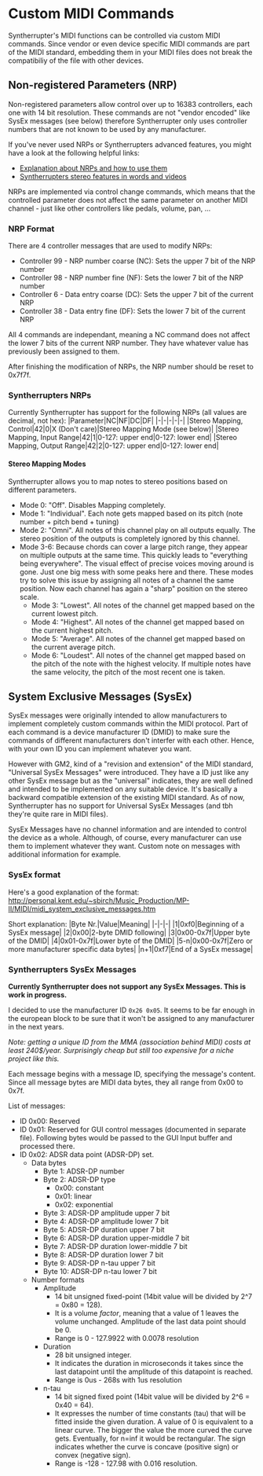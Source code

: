 # Custom MIDI Commands
Syntherrupter's MIDI functions can be controlled via custom MIDI commands. Since vendor or even device specific MIDI commands are part of the MIDI standard, embedding them in your MIDI files does not break the compatibiliy of the file with other devices. 

## Non-registered Parameters (NRP)
Non-registered parameters allow control over up to 16383 controllers, each one with 14 bit resolution. These commands are not "vendor encoded" like SysEx messages (see below) therefore Syntherrupter only uses controller numbers that are not known to be used by any manufacturer. 

If you've never used NRPs or Syntherrupters advanced features, you might have a look at the following helpful links:
 * [Explanation about NRPs and how to use them](https://www.recordingblogs.com/wiki/midi-registered-parameter-number-rpn)
 * [Syntherrupters stereo features in words and videos](https://highvoltageforum.net/index.php?topic=1020.msg8343#msg8343)

NRPs are implemented via control change commands, which means that the controlled parameter does not affect the same parameter on another MIDI channel - just like other controllers like pedals, volume, pan, ...

### NRP Format
There are 4 controller messages that are used to modify NRPs:
 * Controller 99 - NRP number coarse (NC): Sets the upper 7 bit of the NRP number
 * Controller 98 - NRP number fine (NF): Sets the lower 7 bit of the NRP number
 * Controller 6 - Data entry coarse (DC): Sets the upper 7 bit of the current NRP
 * Controller 38 - Data entry fine (DF): Sets the lower 7 bit of the current NRP

All 4 commands are independant, meaning a NC command does not affect the lower 7 bits of the current NRP number. They have whatever value has previously been assigned to them.

After finishing the modification of NRPs, the NRP number should be reset to 0x7f7f.

### Syntherrupters NRPs
Currently Syntherrupter has support for the following NRPs (all values are decimal, not hex):
|Parameter|NC|NF|DC|DF|
|-|-|-|-|-|
|Stereo Mapping, Control|42|0|X (Don't care)|Stereo Mapping Mode (see below)|
|Stereo Mapping, Input Range|42|1|0-127: upper end|0-127: lower end|
|Stereo Mapping, Output Range|42|2|0-127: upper end|0-127: lower end|

#### Stereo Mapping Modes

Syntherrupter allows you to map notes to stereo positions based on different parameters. 
* Mode 0: "Off". Disables Mapping completely. 
* Mode 1: "Individual". Each note gets mapped based on its pitch (note number + pitch bend + tuning)
* Mode 2: "Omni". All notes of this channel play on all outputs equally. The stereo position of the outputs is completely ignored by this channel. 
* Mode 3-6: Because chords can cover a large pitch range, they appear on multiple outputs at the same time. This quickly leads to "everything being everywhere". The visual effect of precise voices moving around is gone. Just one big mess with some peaks here and there. These modes try to solve this issue by assigning all notes of a channel the same position. Now each channel has again a "sharp" position on the stereo scale.
	* Mode 3: "Lowest". All notes of the channel get mapped based on the current lowest pitch.
	* Mode 4: "Highest". All notes of the channel get mapped based on the current highest pitch.
	* Mode 5: "Average". All notes of the channel get mapped based on the current average pitch.
	* Mode 6: "Loudest". All notes of the channel get mapped based on the pitch of the note with the highest velocity. If multiple notes have the same velocity, the pitch of the most recent one is taken.

## System Exclusive Messages (SysEx)
SysEx messages were originally intended to allow manufacturers to implement completely custom commands within the MIDI protocol. Part of each command is a device manufacturer ID (DMID) to make sure the commands of different manufacturers don't interfer with each other. Hence, with your own ID you can implement whatever you want. 

However with GM2, kind of a "revision and extension" of the MIDI standard, "Universal SysEx Messages" were introduced. They have a ID just like any other SysEx message but as the "universal" indicates, they are well defined and intended to be implemented on any suitable device. It's basically a backward compatible extension of the existing MIDI standard. As of now, Syntherrupter has no support for Universal SysEx Messages (and tbh they're quite rare in MIDI files).

SysEx Messages have no channel information and are intended to control the device as a whole. Although, of course, every manufacturer can use them to implement whatever they want. Custom note on messages with additional information for example. 

### SysEx format
Here's a good explanation of the format: http://personal.kent.edu/~sbirch/Music_Production/MP-II/MIDI/midi_system_exclusive_messages.htm

Short explanation:
|Byte Nr.|Value|Meaning|
|-|-|-|
|1|0xf0|Beginning of a SysEx message|
|2|0x00|2-byte DMID following|
|3|0x00-0x7f|Upper byte of the DMID|
|4|0x01-0x7f|Lower byte of the DMID|
|5-n|0x00-0x7f|Zero or more manufacturer specific data bytes|
|n+1|0xf7|End of a SysEx message|

### Syntherrupters SysEx Messages
**Currently Syntherrupter does not support any SysEx Messages. This is work in progress.**

I decided to use the manufacturer ID `0x26 0x05`. It seems to be far enough in the european block to be sure that it won't be assigned to any manufacturer in the next years. 

*Note: getting a unique ID from the MMA (association behind MIDI) costs at least 240$/year. Surprisingly cheap but still too expensive for a niche project like this.*

Each message begins with a message ID, specifying the message's content. Since all message bytes are MIDI data bytes, they all range from 0x00 to 0x7f. 

List of messages:
* ID 0x00: Reserved
* ID 0x01: Reserved for GUI control messages (documented in separate file). Following bytes would be passed to the GUI Input buffer and processed there. 
* ID 0x02: ADSR data point (ADSR-DP) set.
	* Data bytes
		* Byte 1: ADSR-DP number
		* Byte 2: ADSR-DP type
			* 0x00: constant
			* 0x01: linear
			* 0x02: exponential
		* Byte 3: ADSR-DP amplitude upper 7 bit
		* Byte 4: ADSR-DP amplitude lower 7 bit
		* Byte 5: ADSR-DP duration upper 7 bit
		* Byte 6: ADSR-DP duration upper-middle 7 bit
		* Byte 7: ADSR-DP duration lower-middle 7 bit
		* Byte 8: ADSR-DP duration lower 7 bit
		* Byte 9: ADSR-DP n-tau upper 7 bit
		* Byte 10: ADSR-DP n-tau lower 7 bit
	* Number formats
		* Amplitude
			* 14 bit unsigned fixed-point (14bit value will be divided by 2^7 = 0x80 = 128). 
			* It is a volume *factor*, meaning that a value of 1 leaves the volume unchanged. Amplitude of the last data point should be 0.
			* Range is 0 - 127.9922 with 0.0078 resolution
		* Duration
			* 28 bit unsigned integer. 
			* It indicates the duration in microseconds it takes since the last datapoint until the amplitude of this datapoint is reached. 
			* Range is 0us - 268s with 1us resolution
		* n-tau
			* 14 bit signed fixed point (14bit value will be divided by 2^6 = 0x40 = 64). 
			* It expresses the number of time constants (tau) that will be fitted inside the given duration. A value of 0 is equivalent to a linear curve. The bigger the value the more curved the curve gets. Eventually, for n=inf it would be rectangular. The sign indicates whether the curve is concave (positive sign) or convex (negative sign). 
			* Range is -128 - 127.98 with 0.016 resolution.
